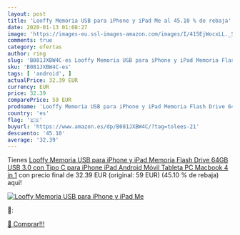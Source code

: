 ```yaml
---
layout: post
title: 'Looffy Memoria USB para iPhone y iPad Me al 45.10 % de rebaja'
date: 2020-01-13 01:08:27
image: 'https://images-eu.ssl-images-amazon.com/images/I/415EjWocxLL._SL200_.jpg'
comments: true
category: ofertas
author: ring
slug: 'B081JXBW4C-es Looffy Memoria USB para iPhone y iPad Memoria Flash Drive...'
sku: 'B081JXBW4C-es'
tags: [ 'android', ]
actualPrice: 32.39 EUR
currency: EUR
price: 32.39
comparePrice: 59 EUR
prodname: 'Looffy Memoria USB para iPhone y iPad Memoria Flash Drive 64GB USB 3.0 con Tipo C para iPhone iPad Android Móvil Tableta PC Macbook 4 in 1'
country: 'es'
flag: '🇪🇸'
buyurl: 'https://www.amazon.es/dp/B081JXBW4C/?tag=tolees-21'
descuento: '45.10'
average: '32.39'
---
```


Tienes [Looffy Memoria USB para iPhone y iPad Memoria Flash Drive 64GB USB 3.0 con Tipo C para iPhone iPad Android Móvil Tableta PC Macbook 4 in 1](https://www.amazon.es/dp/B081JXBW4C/?tag=tolees-21) con precio final de  32.39 EUR (original: 59 EUR) (45.10 %  de rebaja) aqui!

[![Looffy Memoria USB para iPhone y iPad Me](https://images-eu.ssl-images-amazon.com/images/I/415EjWocxLL._SL200_.jpg)](https://www.amazon.es/dp/B081JXBW4C/?tag=tolees-21)

🔎:


[🛒 Comprar!!!](https://www.amazon.es/dp/B081JXBW4C/?tag=tolees-21)
